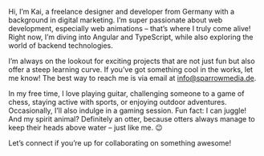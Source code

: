 Hi, I’m Kai, a freelance designer and developer from Germany with a background in digital marketing. I’m super passionate about web development, especially web animations – that’s where I truly come alive! Right now, I’m diving into Angular and TypeScript, while also exploring the world of backend technologies.

I’m always on the lookout for exciting projects that are not just fun but also offer a steep learning curve. If you’ve got something cool in the works, let me know! The best way to reach me is via email at info@sparrowmedia.de.

In my free time, I love playing guitar, challenging someone to a game of chess, staying active with sports, or enjoying outdoor adventures. Occasionally, I’ll also indulge in a gaming session. Fun fact: I can juggle! And my spirit animal? Definitely an otter, because otters always manage to keep their heads above water – just like me. 😉

Let’s connect if you’re up for collaborating on something awesome!







